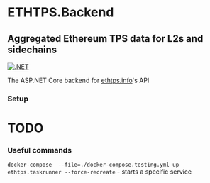 # ETHTPS.Backend

## Aggregated Ethereum TPS data for L2s and sidechains

[![.NET](https://github.com/ethtps/ethtps.backend/actions/workflows/dotnet.yml/badge.svg)](https://github.com/ethtps/ethtps.backend/actions/workflows/dotnet.yml)

The ASP.NET Core backend for [ethtps.info](https://ethtps.info)'s API

### Setup

# TODO

### Useful commands

`docker-compose  --file=./docker-compose.testing.yml up ethtps.taskrunner --force-recreate` - starts a specific service